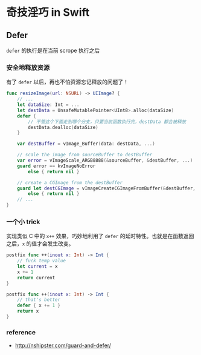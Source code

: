 # 奇技淫巧 in Swift

## Defer
`defer` 的执行是在当前 scrope 执行之后

### 安全地释放资源
有了 `defer` 以后，再也不怕资源忘记释放的问题了！

```swift hl_lines="5 6 7 8"
func resizeImage(url: NSURL) -> UIImage? {
    // ...
    let dataSize: Int = ...
    let destData = UnsafeMutablePointer<UInt8>.alloc(dataSize)
    defer {
        // 不管这个下面走到哪个分支，只要当前函数执行完，destData 都会被释放
        destData.dealloc(dataSize)
    }

    var destBuffer = vImage_Buffer(data: destData, ...)

    // scale the image from sourceBuffer to destBuffer
    var error = vImageScale_ARGB8888(&sourceBuffer, &destBuffer, ...)
    guard error == kvImageNoError 
        else { return nil }

    // create a CGImage from the destBuffer
    guard let destCGImage = vImageCreateCGImageFromBuffer(&destBuffer, &format, ...) 
        else { return nil }
    // ...
}
```

### 一个小 trick

实现类似 C 中的 `x++` 效果，巧妙地利用了 `defer` 的延时特性。也就是在函数返回之后，`x` 的值才会发生改变。

```swift
postfix func ++(inout x: Int) -> Int {
    // fuck temp value
    let current = x
    x += 1
    return current
}
```

```swift hl_lines="3"
postfix func ++(inout x: Int) -> Int {
    // that's better
    defer { x += 1 }
    return x
}
```

### reference
- http://nshipster.com/guard-and-defer/

